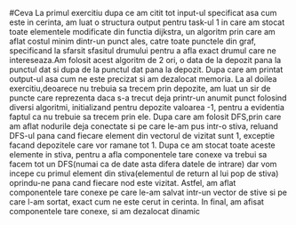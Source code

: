 #Ceva
La primul exercitiu dupa ce am citit tot input-ul specificat asa cum este in cerinta, am luat o structura output pentru task-ul 1 in care am stocat toate elementele modificate din functia dijkstra, un algoritm prin care
 am aflat costul minim dintr-un punct ales, catre toate punctele din graf, specificand la sfarsit sfasitul drumului pentru a afla exact drumul care ne intereseaza.Am folosit acest algoritm de 2 ori, o data de la depozit pana la punctul dat si dupa de la punctul dat pana la depozit.
 Dupa care am printat output-ul asa cum ne este precizat si am dezalocat memoria.
 La al doilea exercitiu,deoarece nu trebuia sa trecem prin depozite, am luat un sir de puncte care reprezenta daca s-a trecut deja printr-un anumit punct folosind diversi algoritmi, initializand pentru depozite valoarea -1, pentru a evidentia faptul ca nu trebuie sa trecem prin ele.
 Dupa care am folosit DFS,prin care am aflat nodurile deja conectate si pe care le-am pus intr-o stiva, reluand DFS-ul pana cand fiecare element din vectorul de vizitat sunt 1, exceptie facand depozitele care vor ramane tot 1.
 Dupa ce am stocat toate aceste elemente in stiva, pentru a afla componentele tare conexe va trebui sa facem tot un DFS(numai ca de date asta difera datele de intrare) dar vom incepe cu primul element din stiva(elementul de return al lui pop de stiva) oprindu-ne pana cand fiecare nod este vizitat.
 Astfel, am aflat componentele tare conexe pe care le-am salvat intr-un vector de stive si pe care l-am sortat, exact cum ne este cerut in cerinta. In final, am afisat componentele tare conexe, si am dezalocat dinamic
